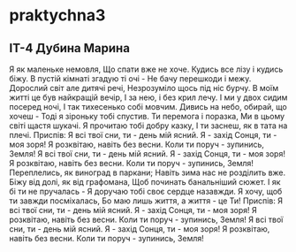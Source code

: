 # praktychna3
## IT-4 Дубина Марина
Я як маленьке немовля,
Що спати вже не хоче.
Кудись все лізу і кудись біжу.
В пустій кімнаті згадую ті очі -
Не бачу перешкоди і межу.
Дорослий світ але дитячі речі,
Незрозуміло щось під ніс бурчу.
В моїм житті це був найкращій вечір,
І за нею, і без крил лечу.
І ми у двох сидим посеред ночі,
І так тихесенько собі мовчим.
Дивись на небо, обирай, що хочеш -
Тоді я зіроньку тобі спустив.
Ти перемога і поразка,
Ми в цьому світі щастя шукачі.
Я прочитаю тобі добру казку,
І ти заснеш, як в тата на плечі.
Приспів:
Я всі твої сни, ти - день мій ясний.
Я - захід Сонця, ти - моя зоря!
Я розквітаю, навіть без весни.
Коли ти поруч - зупинись, Земля!
Я всі твої сни, ти - день мій ясний.
Я - захід Сонця, ти - моя зоря!
Я розквітаю, навіть без весни.
Коли ти поруч - зупинись, Земля!
Переплелись, як виноград в паркани;
Навіть зима нас не розділить вже.
Біжу від долі, як від графомана,
Щоб починать банальніший сюжет.
І як бі ти не пручалась -
Я доручаю тобі своє сердце назавжди.
Я хочу, щоб ти завжди посміхалась,
Бо маю лишь життя, а життя - це Ти!
Приспів:
Я всі твої сни, ти - день мій ясний.
Я - захід Сонця, ти - моя зоря!
Я розквітаю, навіть без весни.
Коли ти поруч - зупинись, Земля!
Я всі твої сни, ти - день мій ясний.
Я - захід Сонця, ти - моя зоря!
Я розквітаю, навіть без весни.
Коли ти поруч - зупинись, Земля!
